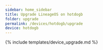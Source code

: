 ```yaml
---
sidebar: home_sidebar
title: Upgrade LineageOS on hotdogb
folder: upgrade
permalink: /devices/hotdogb/upgrade
device: hotdogb
---
```

{% include templates/device_upgrade.md %}
